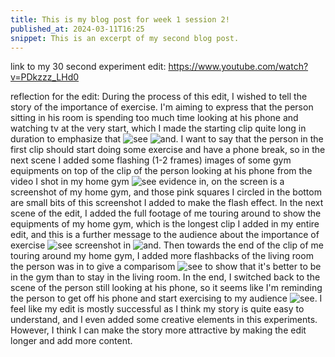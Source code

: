 ```yaml
---
title: This is my blog post for week 1 session 2!
published_at: 2024-03-11T16:25
snippet: This is an excerpt of my second blog post.
---
```


link to my 30 second experiment edit:
https://www.youtube.com/watch?v=PDkzzz_LHd0

reflection for the edit:
During the process of this edit, I wished to tell the story of the importance of exercise. I'm aiming to express that the person sitting in his room is spending too much time looking at his phone and watching tv at the very start, which I made the starting clip quite long in duration to emphasize that ![see](/w01s1/screenshot1.png) ![and](/w01s1/screenshot2.png). I want to say that the person in the first clip should start doing some exercise and have a phone break, so in the next scene I added some flashing (1-2 frames) images of some gym equipments on top of the clip of the person looking at his phone from the video I shot in my home gym ![see evidence in](/w01s1/screenshot3.png), on the screen is a screenshot of my home gym, and those pink squares I circled in the bottom are small bits of this screenshot I added to make the flash effect. In the next scene of the edit, I added the full footage of me touring around to show the equipments of my home gym, which is the longest clip I added in my entire edit, and this is a further message to the audience about the importance of exercise ![see screenshot in](/w01s1/screenshot4.png) ![and](/w01s1/screenshot5.png). Then towards the end of the clip of me touring around my home gym, I added more flashbacks of the living room the person was in to give a comparisom ![see](/w01s1/screenshot6.png) to show that it's better to be in the gym than to stay in the living room. In the end, I switched back to the scene of the person still looking at his phone, so it seems like I'm reminding the person to get off his phone and start exercising to my audience ![see](/w01s1/screenshot7.png). I feel like my edit is mostly successful as I think my story is quite easy to understand, and I even added some creative elements in this experiments. However, I think I can make the story more attractive by making the edit longer and add more content.